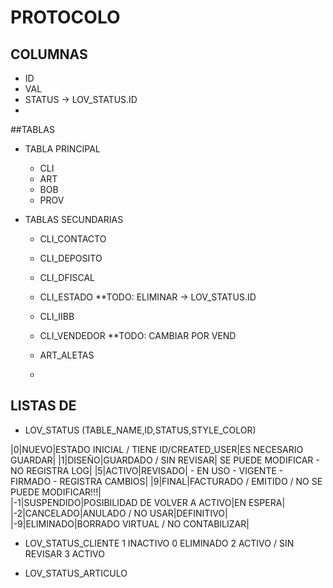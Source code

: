 # PROTOCOLO

## COLUMNAS
- ID 
- VAL
- STATUS  -> LOV_STATUS.ID 
- 

##TABLAS

- TABLA PRINCIPAL
  - CLI
  - ART
  - BOB
  - PROV
  
  
- TABLAS SECUNDARIAS
  - CLI_CONTACTO
  - CLI_DEPOSITO
  - CLI_DFISCAL
  - CLI_ESTADO 		**TODO: ELIMINAR -> LOV_STATUS.ID 
  - CLI_IIBB
  - CLI_VENDEDOR    **TODO: CAMBIAR POR VEND

  - ART_ALETAS
  -   
  

## LISTAS DE 

- LOV_STATUS (TABLE_NAME,ID,STATUS,STYLE_COLOR)
  
|0|NUEVO|ESTADO INICIAL / TIENE ID/CREATED_USER|ES NECESARIO GUARDAR|
|1|DISEÑO|GUARDADO / SIN REVISAR| SE PUEDE MODIFICAR - NO REGISTRA LOG|
|5|ACTIVO|REVISADO| - EN USO - VIGENTE - FIRMADO - REGISTRA CAMBIOS|
|9|FINAL|FACTURADO / EMITIDO / NO SE PUEDE MODIFICAR!!!|  
|-1|SUSPENDIDO|POSIBILIDAD DE VOLVER A ACTIVO|EN ESPERA| 
|-2|CANCELADO|ANULADO / NO USAR|DEFINITIVO|
|-9|ELIMINADO|BORRADO VIRTUAL / NO CONTABILIZAR|

- LOV_STATUS_CLIENTE
	1 INACTIVO
	0 ELIMINADO
	2 ACTIVO / SIN REVISAR
	3 ACTIVO 
	
- LOV_STATUS_ARTICULO
  